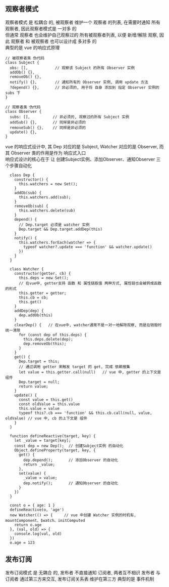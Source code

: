 ## 观察者模式

观察者模式 是 松耦合 的, 被观察者 维护一个 观察者 的列表, 在需要时通知 所有观察者, 因此观察者模式是 一对多 的  
但通常 观察者 也会维护自己观察过的 所有被观察者列表, 以便 新增/解除 观察, 因此 观察者 和 被观察者 也可以设计成 多对多 的  
典型的是 vue 的响应式原理  

```
// 被观察者类 伪代码
class Subject {
  obs: [],            // 观察该 Subject 的所有 Observer 实例
  addOb() {},
  removeOb() {},
  notify() {},        // 通知所有的 Observer 实例, 调用 update 方法
  ?depend() {},       // 非必须的, 用于将 自身 添加到 指定 Observer 实例的 subs 下
}

// 观察者类 伪代码
class Observer {
  subs: [],          // 非必须的, 观察过的所有 Subject 实例
  addSub() {},       // 同样是非必须的
  removeSub() {},    // 同样是非必须的
  update() {},
}

```
vue 的响应式设计中, 其 Dep 对应的是 Subject, Watcher 对应的是 Observer, 而其 Observer 类的作用是作为 响应式入口  
响应式设计的核心在于 让 创建Subject实例、添加Observer、通知Observer 三个步骤自动化  

```
  class Dep {
    constructor() {
      this.watchers = new Set();
    }
    addOb(sub) {
      this.watchers.add(sub);
    }
    removeOb(sub) {
      this.watchers.delete(sub)
    }
    depend() {
      // Dep.target 必须是 watcher 实例
      Dep.target && Dep.target.addDep(this)
    }
    notify() {
      this.watchers.forEach(watcher => {
        typeof watcher?.update === 'function' && watcher.update()
      })
    }
  }

  class Watcher {
    constructor(getter, cb) {
      this.deps = new Set();
      // 在vue中, getter支持 函数 和 属性链取值 两种方式, 属性链也会被转成函数的形式
      this.getter = getter;
      this.cb = cb;
      this.get()
    }
    addDep(dep) {
      dep.addOb(this)
    }
    clearDep() {   // 在vue中, watcher通常不是一对一地解除观察, 而是在销毁时统一清除
      for (const dep of this.deps) {
        this.deps.delete(dep);
        dep.removeOb(this);
      }
    }
    get() {
      Dep.target = this;
      // 通过调用 getter 来触发 target 的 get, 完成 依赖搜集
      let value = this.getter.call(null)   // vue 中, getter 的上下文是 组件
      Dep.target = null;
      return value;
    }
    update() {
      const value = this.get()
      const oldValue = this.value
      this.value = value
      typeof this?.cb === 'function' && this.cb.call(null, value, oldValue) // vue 中, cb 的上下文是 组件
    }
  }

  function defineReactive(target, key) {
    let _value = target[key];
    const dep = new Dep();  // 创建Subject实例 的自动化
    Object.defineProperty(target, key, {
      get() {
        dep.depend();       // 添加Observer 的自动化
        return _value;
      },
      set(value) {
        _value = value;
        dep.notify();       // 通知Observer 的自动化
      }
    })
  }

  const o = { age: 1 }
  defineReactive(o, 'age')
  new Watcher(() => {     // vue 中创建 Watcher 实例的时机有, mountComponent、$watch、initComputed
    return o.age
  }, (val, old) => {
    console.log(val, old)
  })
  o.age = 123
```

## 发布订阅

发布订阅模式 是 无耦合 的, 发布者 不直接通知 订阅者, 两者互不相识
发布者 与 订阅者 通过第三方来交互, 发布订阅关系表 维护在第三方
典型的是 事件机制

